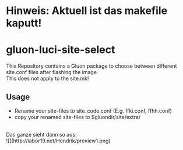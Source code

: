 Hinweis: Aktuell ist das makefile kaputt!
=========================================
# gluon-luci-site-select
This Repository contains a Gluon package to choose between different site.conf files after flashing the image. <br>
This does not apply to the site.mk!

Usage
-----
* Rename your site-files to site_code.conf (E.g. ffki.conf, ffhh.conf)
* copy your renamed site-files to $gluondir/site/extra/

<br>
Das ganze sieht dann so aus: <br>
![](http://labor19.net/Hendrik/preview1.png)
